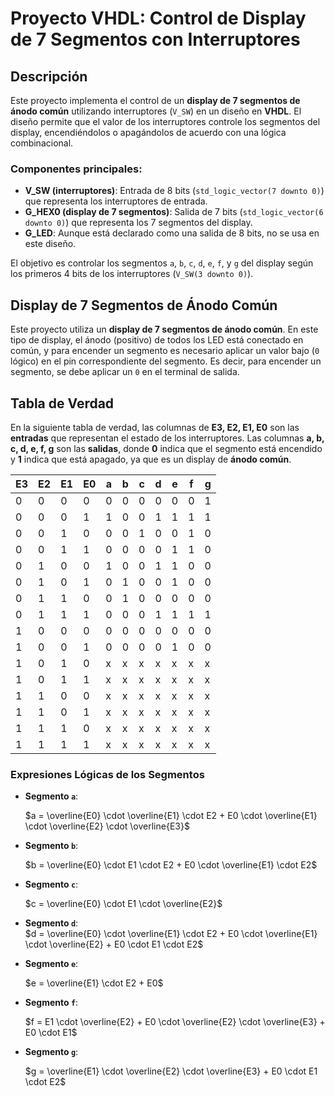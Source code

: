 # Proyecto VHDL: Control de Display de 7 Segmentos con Interruptores

## Descripción

Este proyecto implementa el control de un **display de 7 segmentos de ánodo común** utilizando interruptores (`V_SW`) en un diseño en **VHDL**. El diseño permite que el valor de los interruptores controle los segmentos del display, encendiéndolos o apagándolos de acuerdo con una lógica combinacional.

### Componentes principales:

- **V_SW (interruptores)**: Entrada de 8 bits (`std_logic_vector(7 downto 0)`) que representa los interruptores de entrada.
- **G_HEX0 (display de 7 segmentos)**: Salida de 7 bits (`std_logic_vector(6 downto 0)`) que representa los 7 segmentos del display.
- **G_LED**: Aunque está declarado como una salida de 8 bits, no se usa en este diseño.

El objetivo es controlar los segmentos `a`, `b`, `c`, `d`, `e`, `f`, y `g` del display según los primeros 4 bits de los interruptores (`V_SW(3 downto 0)`).

## Display de 7 Segmentos de Ánodo Común

Este proyecto utiliza un **display de 7 segmentos de ánodo común**. En este tipo de display, el ánodo (positivo) de todos los LED está conectado en común, y para encender un segmento es necesario aplicar un valor bajo (`0` lógico) en el pin correspondiente del segmento. Es decir, para encender un segmento, se debe aplicar un `0` en el terminal de salida.


## Tabla de Verdad

En la siguiente tabla de verdad, las columnas de **E3, E2, E1, E0** son las **entradas** que representan el estado de los interruptores. Las columnas **a, b, c, d, e, f, g** son las **salidas**, donde **0** indica que el segmento está encendido y **1** indica que está apagado, ya que es un display de **ánodo común**.


| **E3** | **E2** | **E1** | **E0** | **a** | **b** | **c** | **d** | **e** | **f** | **g** |
|--------|--------|--------|--------|-------|-------|-------|-------|-------|-------|-------|
|   0    |   0    |   0    |   0    |   0   |   0   |   0   |   0   |   0   |   0   |   1   |  --> 0
|   0    |   0    |   0    |   1    |   1   |   0   |   0   |   1   |   1   |   1   |   1   |  --> 1
|   0    |   0    |   1    |   0    |   0   |   0   |   1   |   0   |   0   |   1   |   0   |  --> 2
|   0    |   0    |   1    |   1    |   0   |   0   |   0   |   0   |   1   |   1   |   0   |  --> 3
|   0    |   1    |   0    |   0    |   1   |   0   |   0   |   1   |   1   |   0   |   0   |  --> 4
|   0    |   1    |   0    |   1    |   0   |   1   |   0   |   0   |   1   |   0   |   0   |  --> 5
|   0    |   1    |   1    |   0    |   0   |   1   |   0   |   0   |   0   |   0   |   0   |  --> 6
|   0    |   1    |   1    |   1    |   0   |   0   |   0   |   1   |   1   |   1   |   1   |  --> 7
|   1    |   0    |   0    |   0    |   0   |   0   |   0   |   0   |   0   |   0   |   0   |  --> 8
|   1    |   0    |   0    |   1    |   0   |   0   |   0   |   0   |   1   |   0   |   0   |  --> 9
|   1    |   0    |   1    |   0    |   x   |   x   |   x   |   x   |   x   |   x   |   x   |  --> x
|   1    |   0    |   1    |   1    |   x   |   x   |   x   |   x   |   x   |   x   |   x   |  --> x
|   1    |   1    |   0    |   0    |   x   |   x   |   x   |   x   |   x   |   x   |   x   |  --> x
|   1    |   1    |   0    |   1    |   x   |   x   |   x   |   x   |   x   |   x   |   x   |  --> x
|   1    |   1    |   1    |   0    |   x   |   x   |   x   |   x   |   x   |   x   |   x   |  --> x
|   1    |   1    |   1    |   1    |   x   |   x   |   x   |   x   |   x   |   x   |   x   |  --> x


### Expresiones Lógicas de los Segmentos

- **Segmento `a`**:   

  $a = \overline{E0} \cdot \overline{E1} \cdot E2 + E0 \cdot \overline{E1} \cdot \overline{E2} \cdot \overline{E3}$

- **Segmento `b`**:  

  $b = \overline{E0} \cdot E1 \cdot E2 + E0 \cdot \overline{E1} \cdot E2$

- **Segmento `c`**:  

  $c = \overline{E0} \cdot E1 \cdot \overline{E2}$

- **Segmento `d`**:  
  $d = \overline{E0} \cdot \overline{E1} \cdot E2 + E0 \cdot \overline{E1} \cdot \overline{E2} + E0 \cdot E1 \cdot E2$

- **Segmento `e`**:  

  $e = \overline{E1} \cdot E2 + E0$

- **Segmento `f`**:  

  $f = E1 \cdot \overline{E2} + E0 \cdot \overline{E2} \cdot \overline{E3} + E0 \cdot E1$

- **Segmento `g`**:  

  $g = \overline{E1} \cdot \overline{E2} \cdot \overline{E3} + E0 \cdot E1 \cdot E2$
